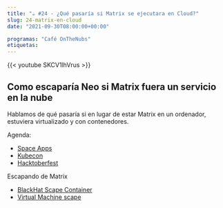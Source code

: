 ```yaml
---
title: "☕️ #24 - ¿Qué pasaría si Matrix se ejecutara en Cloud?"
slug: 24-matrix-en-cloud
date: "2021-09-30T08:00:00+00:00"

programas: "Café OnTheNubs"
etiquetas:
---
```


{{< youtube SKCV1lhVrus >}}

## Como escaparía Neo si Matrix fuera un servicio en la nube
Hablamos de qué pasaría si en lugar de estar Matrix en un ordenador, estuviera virtualizado y con contenedores.

Agenda:
- [Space Apps](https://spaceappszgz.github.io/)
- [Kubecon](https://events.linuxfoundation.org/kubecon-cloudnativecon-europe/)
- [Hacktoberfest](https://hacktoberfest.digitalocean.com/)

Escapando de Matrix
- [BlackHat Scape Container](https://www.youtube.com/watch?v=jFlqVe11eeM)
- [Virtual Machine scape](https://en.wikipedia.org/wiki/Virtual_machine_escape)
